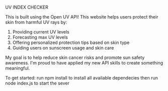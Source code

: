 UV INDEX CHECKER

This is built using the Open UV API! This website helps users protect their skin from harmful UV rays by:

1. Providing current UV levels
2. Forecasting max UV levels
3. Offering personalized protection tips based on skin type
4. Guiding users on sunscreen usage and skin care

My goal is to help reduce skin cancer risks and promote sun safety awareness. I'm proud to have applied my new API skills to create something meaningful.

To get started:
run npm install to install all available dependecies
then run node index.js to start the sever